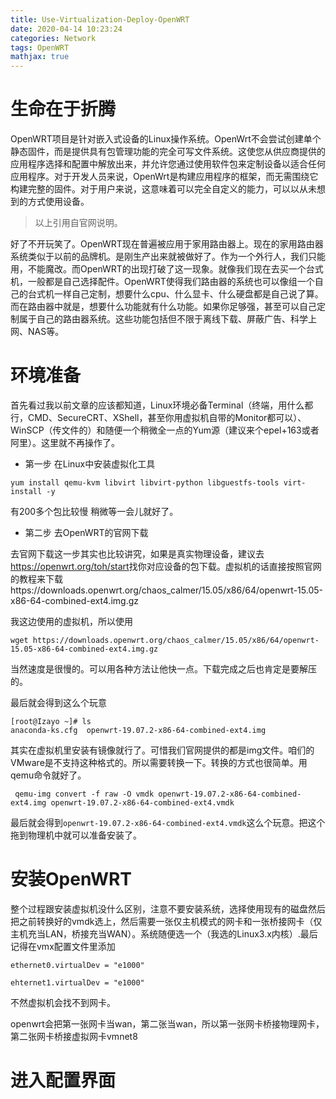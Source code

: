 ```yaml
---
title: Use-Virtualization-Deploy-OpenWRT
date: 2020-04-14 10:23:24
categories: Network
tags: OpenWRT
mathjax: true
---
```


# 生命在于折腾

OpenWRT项目是针对嵌入式设备的Linux操作系统。OpenWrt不会尝试创建单个静态固件，而是提供具有包管理功能的完全可写文件系统。这使您从供应商提供的应用程序选择和配置中解放出来，并允许您通过使用软件包来定制设备以适合任何应用程序。对于开发人员来说，OpenWrt是构建应用程序的框架，而无需围绕它构建完整的固件。对于用户来说，这意味着可以完全自定义的能力，可以以从未想到的方式使用设备。

>   以上引用自官网说明。

<!----more---->

好了不开玩笑了。OpenWRT现在普遍被应用于家用路由器上。现在的家用路由器系统类似于以前的品牌机。是刚生产出来就被做好了。作为一个外行人，我们只能用，不能魔改。而OpenWRT的出现打破了这一现象。就像我们现在去买一个台式机，一般都是自己选择配件。OpenWRT使得我们路由器的系统也可以像组一个自己的台式机一样自己定制，想要什么cpu、什么显卡、什么硬盘都是自己说了算。而在路由器中就是，想要什么功能就有什么功能。如果你足够强，甚至可以自己定制属于自己的路由器系统。这些功能包括但不限于离线下载、屏蔽广告、科学上网、NAS等。



# 环境准备

首先看过我以前文章的应该都知道，Linux环境必备Terminal（终端，用什么都行，CMD、SecureCRT、XShell，甚至你用虚拟机自带的Monitor都可以）、WinSCP（传文件的）和随便一个稍微全一点的Yum源（建议来个epel+163或者阿里）。这里就不再操作了。

-   第一步 在Linux中安装虚拟化工具

```Shell
yum install qemu-kvm libvirt libvirt-python libguestfs-tools virt-install -y
```



有200多个包比较慢 稍微等一会儿就好了。



-   第二步 去OpenWRT的官网下载

去官网下载这一步其实也比较讲究，如果是真实物理设备，建议去<https://openwrt.org/toh/start>找你对应设备的包下载。虚拟机的话直接按照官网的教程来下载https://downloads.openwrt.org/chaos_calmer/15.05/x86/64/openwrt-15.05-x86-64-combined-ext4.img.gz

我这边使用的虚拟机，所以使用

```shell
wget https://downloads.openwrt.org/chaos_calmer/15.05/x86/64/openwrt-15.05-x86-64-combined-ext4.img.gz
```

当然速度是很慢的。可以用各种方法让他快一点。下载完成之后也肯定是要解压的。



最后就会得到这么个玩意

```shell
[root@Izayo ~]# ls
anaconda-ks.cfg  openwrt-19.07.2-x86-64-combined-ext4.img
```



其实在虚拟机里安装有镜像就行了。可惜我们官网提供的都是img文件。咱们的VMware是不支持这种格式的。所以需要转换一下。转换的方式也很简单。用qemu命令就好了。

```shell
 qemu-img convert -f raw -O vmdk openwrt-19.07.2-x86-64-combined-ext4.img openwrt-19.07.2-x86-64-combined-ext4.vmdk
```

最后就会得到`openwrt-19.07.2-x86-64-combined-ext4.vmdk`这么个玩意。把这个拖到物理机中就可以准备安装了。



# 安装OpenWRT

整个过程跟安装虚拟机没什么区别，注意不要安装系统，选择使用现有的磁盘然后把之前转换好的vmdk选上，然后需要一张仅主机模式的网卡和一张桥接网卡（仅主机充当LAN，桥接充当WAN）。系统随便选一个（我选的Linux3.x内核）.最后记得在vmx配置文件里添加

`ethernet0.virtualDev = "e1000"`

`ehternet1.virtualDev = "e1000"`

不然虚拟机会找不到网卡。



openwrt会把第一张网卡当wan，第二张当wan，所以第一张网卡桥接物理网卡，第二张网卡桥接虚拟网卡vmnet8





# 进入配置界面

